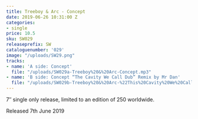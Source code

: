 ```yaml
---
title: Treeboy & Arc - Concept
date: 2019-06-26 10:31:00 Z
categories:
- single
price: 10.5
sku: SW029
releaseprefix: SW
cataloguenumber: '029'
image: "/uploads/SW29.png"
tracks:
- name: 'A side: Concept'
  file: "/uploads/SW029a-Treeboy%20&%20Arc-Concept.mp3"
- name: 'B side: Concept “The Cavity We Call Dub” Remix by Mr Dan'
  file: "/uploads/SW029b-Treeboy%20&%20Arc-%22This%20Cavity%20We%20Call%20Dub%22%20Remix%20by%20Mr%20Dan.mp3"
---
```


7″ single only release, limited to an edition of 250 worldwide.

Released 7th June 2019